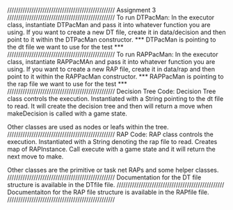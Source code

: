 /////////////////////////////////////////////////
Assignment 3
/////////////////////////////////////////////////
To run DTPacMan:
In the executor class, instantiate DTPacMan and pass it into
whatever function you are using. If you want to create a new 
DT file, create it in data/decision and then point to it within 
the DTPacMan constructor.
*** DTPacMan is pointing to the dt file we want to use for the test ***
/////////////////////////////////////////////////
To run RAPPacMan:
In the executor class, instantiate RAPPacMAn and pass it into
whatever function you are using. If you want to create a new
RAP file, create it in data/rap and then point to it within
the RAPPacMan constructor.
*** RAPPacMan is pointing to the rap file we want to use for the test ***
/////////////////////////////////////////////////
Decision Tree Code:
Decision Tree class controls the execution. Instantiated with a String
pointing to the dt file to read. It will create the decision tree and 
then will return a move when makeDecision is called with a game state.

Other classes are used as nodes or leafs within the tree.
/////////////////////////////////////////////////
RAP Code:
RAP class controls the execution. Instantiated with a String denoting
the rap file to read. Creates map of RAPInstance. Call execute with 
a game state and it will return the next move to make.

Other classes are the primitive or task net RAPs and some helper classes.
/////////////////////////////////////////////////
Documentation for the DT file structure is available in the 
DTfile file.
/////////////////////////////////////////////////
Documentaiton for the RAP file structure is available in the 
RAPfile file.
/////////////////////////////////////////////////